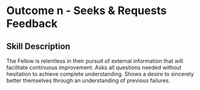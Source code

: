 # Outcome n - Seeks & Requests Feedback


## Skill Description

The Fellow is relentless in their pursuit of external information that will facilitate continuous improvement. Asks all questions needed without hesitation to achieve complete understanding. Shows a desire to sincerely better themselves through an understanding of previous failures.
